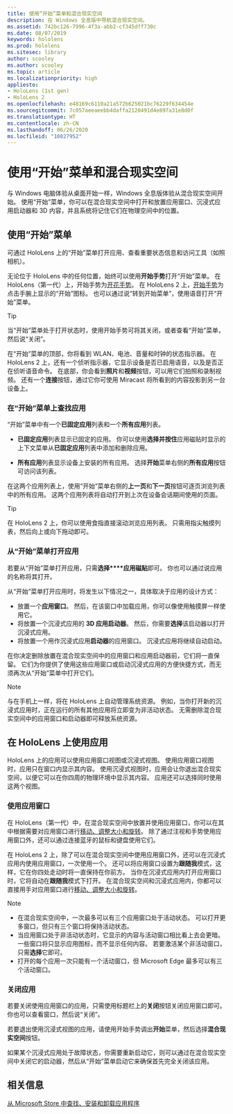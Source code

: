 ```yaml
---
title: 使用“开始”菜单和混合现实空间
description: 在 Windows 全息版中导航混合现实空间。
ms.assetid: 742bc126-7996-4f3a-abb2-cf345dff730c
ms.date: 08/07/2019
keywords: hololens
ms.prod: hololens
ms.sitesec: library
author: scooley
ms.author: scooley
ms.topic: article
ms.localizationpriority: high
appliesto:
- HoloLens (1st gen)
- HoloLens 2
ms.openlocfilehash: e48169c6110a21a572b625021bc76229f634454e
ms.sourcegitcommit: 7c057aeeaeebb4daffa2120491d4e897a31e8d0f
ms.translationtype: HT
ms.contentlocale: zh-CN
ms.lasthandoff: 06/26/2020
ms.locfileid: "10827952"
---
```

# 使用“开始”菜单和混合现实空间

与 Windows 电脑体验从桌面开始一样，Windows 全息版体验从混合现实空间开始。  使用“开始”菜单，你可以在混合现实空间中打开和放置应用窗口、沉浸式应用启动器和 3D 内容，并且系统将记住它们在物理空间中的位置。

## 使用“开始”菜单

可通过 HoloLens 上的“开始”菜单打开应用、查看重要状态信息和访问工具（如照相机）。

无论位于 HoloLens 中的任何位置，始终可以使用**开始手势**打开“开始”菜单。  在 HoloLens（第一代）上，开始手势为[开花手势](https://support.microsoft.com/help/12644/hololens-use-gestures)。 在 HoloLens 2 上，[开始手势](hololens2-basic-usage.md#start-gesture)为点击手腕上显示的“开始”图标。  也可以通过说“转到开始菜单”，使用语音打开“开始”菜单。

> [!TIP]
> 当“开始”菜单处于打开状态时，使用开始手势可将其关闭，或者查看“开始”菜单，然后说“关闭”。

在“开始”菜单的顶部，你将看到 WLAN、电池、音量和时钟的状态指示器。 在 HoloLens 2 上，还有一个侦听指示器，它显示设备是否已启用语音，以及是否正在侦听语音命令。 在底部，你会看到**照片**和**视频**按钮，可以用它们拍照和录制视频。  还有一个**连接**按钮，通过它你可使用 Miracast 将所看到的内容投影到另一台设备上。

### 在“开始”菜单上查找应用

“开始”菜单中有一个**已固定应用**列表和一个**所有应用**列表。

- **已固定应用**列表显示已固定的应用。 你可以使用**选择并按住**应用磁贴时显示的上下文菜单从**已固定应用**列表中添加和删除应用。

- **所有应用**列表显示设备上安装的所有应用。  选择**开始**菜单右侧的**所有应用**按钮可访问该列表。

在这两个应用列表上，使用“开始”菜单右侧的**上一页**和**下一页**按钮可逐页浏览列表中的所有应用。  这两个应用列表将自动打开到上次在设备会话期间使用的页面。

> [!TIP]
> 在 HoloLens 2 上，你可以使用食指直接滚动浏览应用列表。 只需用指尖触摸列表，然后向上或向下拖动即可。

### 从“开始”菜单打开应用

若要从“开始”菜单打开应用，只需**选择****应用磁贴**即可。 你也可以通过说应用的名称将其打开。

从“开始”菜单打开应用时，将发生以下情况之一，具体取决于应用的设计方式：

- 放置一个**应用窗口**。 然后，在该窗口中加载应用，你可以像使用触摸屏一样使用它。
- 将放置一个沉浸式应用的 **3D 应用启动器**。 然后，你需要**选择**该启动器以打开沉浸式应用。
- 将放置一个用作沉浸式应用**启动器**的应用窗口。 沉浸式应用将继续自动启动。

在你决定删除放置在混合现实空间中的应用窗口和应用启动器前，它们将一直保留。  它们为你提供了使用这些应用窗口或启动沉浸式应用的方便快捷方式，而无须再次从“开始”菜单中打开它们。 

> [!NOTE]
>与在手机上一样，将在 HoloLens 上自动管理系统资源。  例如，当你打开新的沉浸式应用时，正在运行的所有其他应用将立即变为非活动状态。 无需删除混合现实空间中的应用窗口和启动器即可释放系统资源。 

## 在 HoloLens 上使用应用

HoloLens 上的应用可以使用应用窗口视图或沉浸式视图。 使用应用窗口视图时，应用只在窗口内显示其内容。 使用沉浸式视图时，应用会让你退出混合现实空间，以便它可以在你四周的物理环境中显示其内容。 应用还可以选择同时使用这两个视图。

### 使用应用窗口

在 HoloLens（第一代）中，在混合现实空间中放置并使用应用窗口，你可以在其中根据需要对应用窗口进行[移动、调整大小和旋转](hololens1-basic-usage.md#move-resize-and-rotate-apps)。 除了通过注视和手势使用应用窗口外，还可以通过连接蓝牙的鼠标和键盘使用它们。

在 HoloLens 2 上，除了可以在混合现实空间中使用应用窗口外，还可以在沉浸式应用内使用应用窗口，一次使用一个。 还可以将应用窗口设置为**跟随我**模式，这样，它在你四处走动时将一直保持在你前方。 当你在沉浸式应用内打开应用窗口时，它将自动在**跟随我**模式下打开。 在混合现实空间和沉浸式应用内，你都可以直接用手对应用窗口进行[移动、调整大小和旋转](hololens2-basic-usage.md#move-resize-and-rotate-holograms)。

> [!NOTE]
>
> - 在混合现实空间中，一次最多可以有三个应用窗口处于活动状态。 可以打开更多窗口，但只有三个窗口将保持活动状态。
> - 当应用窗口处于非活动状态时，它显示的内容与活动窗口相比看上去会更暗。  一些窗口将只显示应用图标，而不显示任何内容。  若要激活某个非活动窗口，只需**选择**它即可。
> - 打开的每个应用一次只能有一个活动窗口，但 Microsoft Edge 最多可以有三个活动窗口。

### 关闭应用

若要关闭使用应用窗口的应用，只需使用标题栏上的**关闭**按钮关闭应用窗口即可。  你也可以查看窗口，然后说“关闭”。

若要退出使用沉浸式视图的应用，请使用开始手势调出**开始**菜单，然后选择**混合现实空间**按钮。

如果某个沉浸式应用处于故障状态，你需要重新启动它，则可以通过在混合现实空间中关闭它的启动器，然后从“开始”菜单启动它来确保首先完全关闭该应用。

## 相关信息

[从 Microsoft Store 中查找、安装和卸载应用程序](holographic-store-apps.md)
